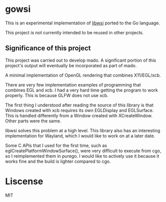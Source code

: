 # gowsi

This is an experimental implementation of [libwsi](markbolhuis/libwsi) ported to the Go language.

This project is not currently intended to be reused in other projects.

## Significance of this project

This project was carried out to develop mado. A significant portion of this project's output will eventually be incorporated as part of mado.

A minimal implementation of OpenGL rendering that combines X11/EGL/xcb.

There are very few implementation examples of programming that combines EGL and xcb. I had a very hard time getting the program to work properly. This is because GLFW does not use xcb.

The first thing I understood after reading the source of this library is that Windows created with xcb requires its own EGLDisplay and EGLSurface. This is handled differently from a Window created with XCreateWindow. Other parts were the same.

libwsi solves this problem at a high level.
This library also has an interesting implementation for Wayland, which I would like to work on at a later date.

Some C APIs that I used for the first time, such as eglCreatePlatformWindowSurface(), were very difficult to execute from cgo, so I reimplemented them in purego. I would like to actively use it because it works fine and the build is lighter compared to cgo.

# Liscense

MIT